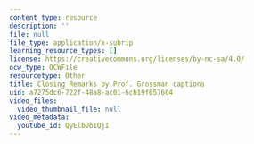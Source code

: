 ```yaml
---
content_type: resource
description: ''
file: null
file_type: application/x-subrip
learning_resource_types: []
license: https://creativecommons.org/licenses/by-nc-sa/4.0/
ocw_type: OCWFile
resourcetype: Other
title: Closing Remarks by Prof. Grossman captions
uid: a7275dc6-722f-48a8-ac01-6cb19f057604
video_files:
  video_thumbnail_file: null
video_metadata:
  youtube_id: QyElbUb1QjI
---
```

